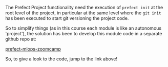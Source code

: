 The Prefect Project functionality need the execution of `prefect init` at the root level of the project, in particular at the same level where the `git init` has been executed to start git versioning the project code.

So to simplify things (as in this course each module is like an autonomous 'project'), the solution has been to develop this module code in a separate github repo at:

[prefect-mlops-zoomcamp](https://github.com/lucapug/prefect-mlops-zoomcamp)

So, to give a look to the code, jump to the link above!

